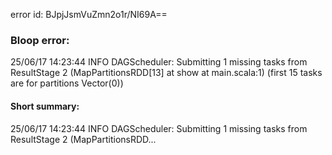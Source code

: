 error id: BJpjJsmVuZmn2o1r/NI69A==
### Bloop error:

25/06/17 14:23:44 INFO DAGScheduler: Submitting 1 missing tasks from ResultStage 2 (MapPartitionsRDD[13] at show at main.scala:1) (first 15 tasks are for partitions Vector(0))
#### Short summary: 

25/06/17 14:23:44 INFO DAGScheduler: Submitting 1 missing tasks from ResultStage 2 (MapPartitionsRDD...